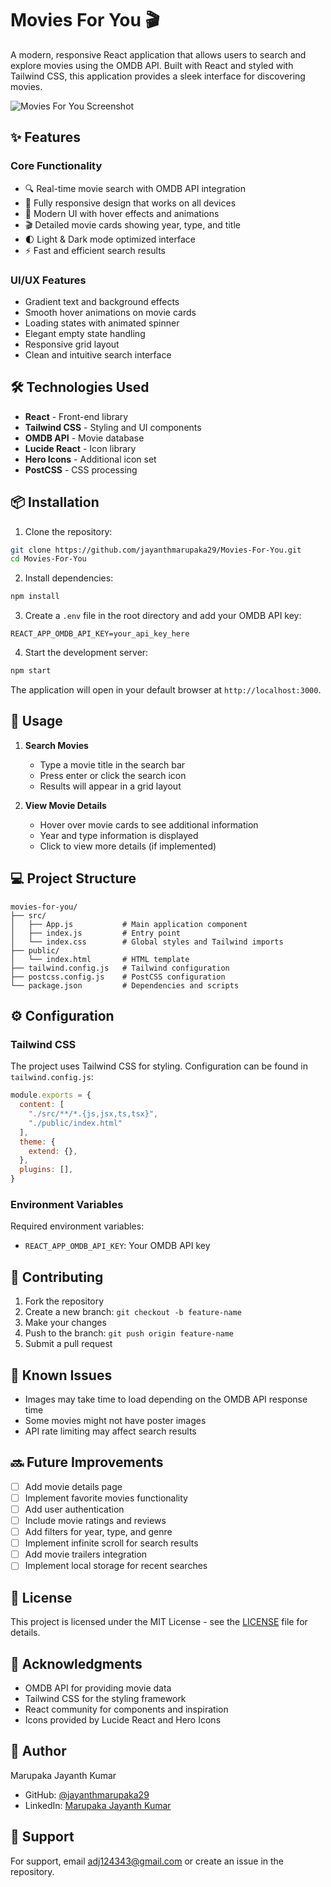 # Movies For You 🎬

A modern, responsive React application that allows users to search and explore movies using the OMDB API. Built with React and styled with Tailwind CSS, this application provides a sleek interface for discovering movies.

![Movies For You Screenshot](/api/placeholder/800/400)

## ✨ Features

### Core Functionality
- 🔍 Real-time movie search with OMDB API integration
- 📱 Fully responsive design that works on all devices
- 🎨 Modern UI with hover effects and animations
- 🎬 Detailed movie cards showing year, type, and title
- 🌓 Light & Dark mode optimized interface
- ⚡ Fast and efficient search results

### UI/UX Features
- Gradient text and background effects
- Smooth hover animations on movie cards
- Loading states with animated spinner
- Elegant empty state handling
- Responsive grid layout
- Clean and intuitive search interface

## 🛠️ Technologies Used

- **React** - Front-end library
- **Tailwind CSS** - Styling and UI components
- **OMDB API** - Movie database
- **Lucide React** - Icon library
- **Hero Icons** - Additional icon set
- **PostCSS** - CSS processing

## 📦 Installation

1. Clone the repository:
```bash
git clone https://github.com/jayanthmarupaka29/Movies-For-You.git
cd Movies-For-You
```

2. Install dependencies:
```bash
npm install
```

3. Create a `.env` file in the root directory and add your OMDB API key:
```env
REACT_APP_OMDB_API_KEY=your_api_key_here
```

4. Start the development server:
```bash
npm start
```

The application will open in your default browser at `http://localhost:3000`.

## 🚀 Usage

1. **Search Movies**
   - Type a movie title in the search bar
   - Press enter or click the search icon
   - Results will appear in a grid layout

2. **View Movie Details**
   - Hover over movie cards to see additional information
   - Year and type information is displayed
   - Click to view more details (if implemented)

## 💻 Project Structure

```
movies-for-you/
├── src/
│   ├── App.js           # Main application component
│   ├── index.js         # Entry point
│   └── index.css        # Global styles and Tailwind imports
├── public/
│   └── index.html       # HTML template
├── tailwind.config.js   # Tailwind configuration
├── postcss.config.js    # PostCSS configuration
└── package.json         # Dependencies and scripts
```

## ⚙️ Configuration

### Tailwind CSS
The project uses Tailwind CSS for styling. Configuration can be found in `tailwind.config.js`:
```javascript
module.exports = {
  content: [
    "./src/**/*.{js,jsx,ts,tsx}",
    "./public/index.html"
  ],
  theme: {
    extend: {},
  },
  plugins: [],
}
```

### Environment Variables
Required environment variables:
- `REACT_APP_OMDB_API_KEY`: Your OMDB API key

## 🤝 Contributing

1. Fork the repository
2. Create a new branch: `git checkout -b feature-name`
3. Make your changes
4. Push to the branch: `git push origin feature-name`
5. Submit a pull request

## 📝 Known Issues

- Images may take time to load depending on the OMDB API response time
- Some movies might not have poster images
- API rate limiting may affect search results

## 🔜 Future Improvements

- [ ] Add movie details page
- [ ] Implement favorite movies functionality
- [ ] Add user authentication
- [ ] Include movie ratings and reviews
- [ ] Add filters for year, type, and genre
- [ ] Implement infinite scroll for search results
- [ ] Add movie trailers integration
- [ ] Implement local storage for recent searches

## 📄 License

This project is licensed under the MIT License - see the [LICENSE](LICENSE) file for details.

## 🙏 Acknowledgments

- OMDB API for providing movie data
- Tailwind CSS for the styling framework
- React community for components and inspiration
- Icons provided by Lucide React and Hero Icons

## 👤 Author

Marupaka Jayanth Kumar
- GitHub: [@jayanthmarupaka29](https://github.com/jayanthmarupaka29)
- LinkedIn: [Marupaka Jayanth Kumar](https://www.linkedin.com/in/marupaka-jayanth-kumar-baa176229/)

## 💬 Support

For support, email adj124343@gmail.com or create an issue in the repository.
